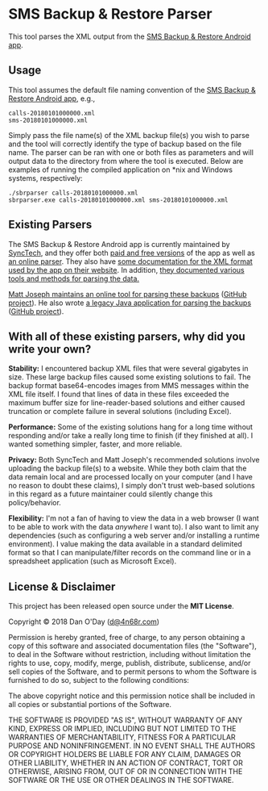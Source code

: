 # SMS Backup & Restore Parser

This tool parses the XML output from the [SMS Backup & Restore Android app](https://play.google.com/store/apps/details?id=com.riteshsahu.SMSBackupRestore).

## Usage

This tool assumes the default file naming convention of the [SMS Backup & Restore Android app](https://play.google.com/store/apps/details?id=com.riteshsahu.SMSBackupRestore), e.g.,

    calls-20180101000000.xml
    sms-20180101000000.xml

Simply pass the file name(s) of the XML backup file(s) you wish to parse and the tool will correctly identify the type of backup based on the file name. The parser can be ran with one or both files as parameters and will output data to the directory from where the tool is executed. Below are examples of running the compiled application on *nix and Windows systems, respectively:

    ./sbrparser calls-20180101000000.xml
    sbrparser.exe calls-20180101000000.xml sms-20180101000000.xml

## Existing Parsers
The SMS Backup & Restore Android app is currently maintained by [SyncTech](http://synctech.com.au/), and they offer both [paid and free versions](http://synctech.com.au/sms-backup-restore/) of the app as well as [an online parser](http://synctech.com.au/view-or-edit-sms-call-log-files-on-computer/). They also have [some documentation for the XML format used by the app on their website](http://synctech.com.au/fields-in-xml-backup-files/). In addition, [they documented various tools and methods for parsing the data.](http://synctech.com.au/view-or-edit-backup-files-on-computer/)

[Matt Joseph maintains an online tool for parsing these backups](https://mattj.io/sms-backup-reader/) ([GitHub project](https://github.com/devadvance/sms-backup-reader-2)). He also wrote [a legacy Java application for parsing the backups](https://mattj.io/sms-backup-reader/) ([GitHub project](https://github.com/devadvance/smsbackupreader)).

## With all of these existing parsers, why did you write your own?

**Stability:** I encountered backup XML files that were several gigabytes in size. These large backup files caused some existing solutions to fail. The backup format base64-encodes images from MMS messages within the XML file itself. I found that lines of data in these files exceeded the maximum buffer size for line-reader-based solutions and either caused truncation or complete failure in several solutions (including Excel).

**Performance:** Some of the existing solutions hang for a long time without responding and/or take a really long time to finish (if they finished at all). I wanted something simpler, faster, and more reliable.

**Privacy:** Both SyncTech and Matt Joseph's recommended solutions involve uploading the backup file(s) to a website. While they both claim that the data remain local and are processed locally on your computer (and I have no reason to doubt these claims), I simply don't trust web-based solutions in this regard as a future maintainer could silently change this policy/behavior.

**Flexibility:** I'm not a fan of having to view the data in a web browser (I want to be able to work with the data *anywhere* I want to). I also want to limit any dependencies (such as configuring a web server and/or installing a runtime environment). I value making the data available in a standard delimited format so that I can manipulate/filter records on the command line or in a spreadsheet application (such as Microsoft Excel).

## License & Disclaimer

This project has been released open source under the **MIT License**.

Copyright &copy; 2018 Dan O'Day (d@4n68r.com)

Permission is hereby granted, free of charge, to any person obtaining a copy of this software and associated documentation files (the "Software"), to deal in the Software without restriction, including without limitation the rights to use, copy, modify, merge, publish, distribute, sublicense, and/or sell copies of the Software, and to permit persons to whom the Software is furnished to do so, subject to the following conditions:

The above copyright notice and this permission notice shall be included in all copies or substantial portions of the Software.

THE SOFTWARE IS PROVIDED "AS IS", WITHOUT WARRANTY OF ANY KIND, EXPRESS OR IMPLIED, INCLUDING BUT NOT LIMITED TO THE WARRANTIES OF MERCHANTABILITY, FITNESS FOR A PARTICULAR PURPOSE AND NONINFRINGEMENT. IN NO EVENT SHALL THE AUTHORS OR COPYRIGHT HOLDERS BE LIABLE FOR ANY CLAIM, DAMAGES OR OTHER LIABILITY, WHETHER IN AN ACTION OF CONTRACT, TORT OR OTHERWISE, ARISING FROM, OUT OF OR IN CONNECTION WITH THE SOFTWARE OR THE USE OR OTHER DEALINGS IN THE SOFTWARE.
